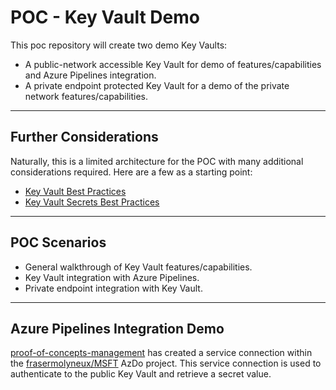 # POC - Key Vault Demo

This poc repository will create two demo Key Vaults:

* A public-network accessible Key Vault for demo of features/capabilities and Azure Pipelines integration.
* A private endpoint protected Key Vault for a demo of the private network features/capabilities.

---

## Further Considerations

Naturally, this is a limited architecture for the POC with many additional considerations required. Here are a few as a starting point:

* [Key Vault Best Practices](https://learn.microsoft.com/en-us/azure/key-vault/general/best-practices)
* [Key Vault Secrets Best Practices](https://learn.microsoft.com/en-us/azure/key-vault/secrets/secrets-best-practices)

---

## POC Scenarios

* General walkthrough of Key Vault features/capabilities.
* Key Vault integration with Azure Pipelines.
* Private endpoint integration with Key Vault.

---

## Azure Pipelines Integration Demo

[proof-of-concepts-management](https://github.com/frasermolyneux/proof-of-concepts-management) has created a service connection within the [frasermolyneux/MSFT](https://dev.azure.com/frasermolyneux/MSFT) AzDo project. This service connection is used to authenticate to the public Key Vault and retrieve a secret value.
